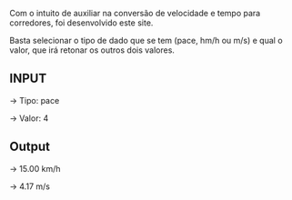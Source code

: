 Com o intuito de auxiliar na conversão de velocidade e tempo para corredores, foi desenvolvido este site.

Basta selecionar o tipo de dado que se tem (pace, hm/h ou m/s) e qual o valor, que irá retonar os outros dois valores.

## INPUT

-> Tipo: pace

-> Valor: 4

## Output

-> 15.00 km/h

-> 4.17 m/s
